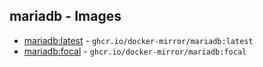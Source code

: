 ## mariadb - Images
- [mariadb:latest](https://hub.docker.com/_/mariadb?tab=tags&page=1&name=latest) - `ghcr.io/docker-mirror/mariadb:latest`
- [mariadb:focal](https://hub.docker.com/_/mariadb?tab=tags&page=1&name=focal) - `ghcr.io/docker-mirror/mariadb:focal`